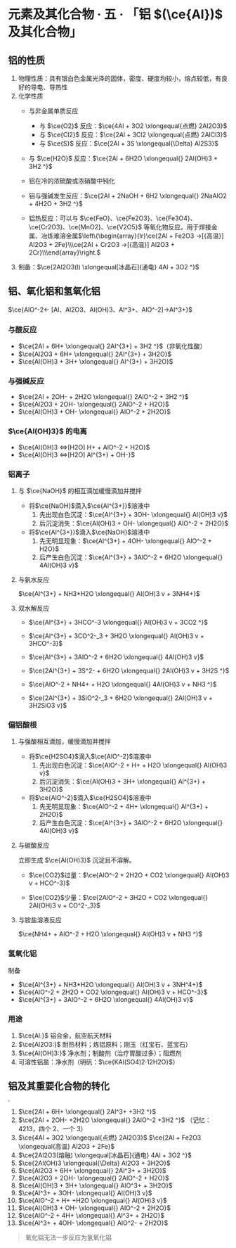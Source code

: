 # 元素及其化合物 · 五 · 「铝 $(\ce{Al})$ 及其化合物」

## 铝的性质

1. 物理性质：具有银白色金属光泽的固体，密度、硬度均较小，熔点较低，有良好的导电、导热性
2. 化学性质
   - 与非金属单质反应

     - 与 $\ce{O2}$ 反应：$\ce{4Al + 3O2 \xlongequal{点燃} 2Al2O3}$
     - 与 $\ce{Cl2}$ 反应：$\ce{2Al + 3Cl2 \xlongequal{点燃} 2AlCl3}$
     - 与 $\ce{S}$ 反应：$\ce{2Al + 3S \xlongequal{\Delta} Al2S3}$

   - 与 $\ce{H2O}$ 反应：$\ce{2Al + 6H2O \xlongequal{} 2Al(OH)3 + 3H2 ^}$

   - 铝在冷的浓硫酸或浓硝酸中钝化

   - 铝与强碱发生反应：$\ce{2Al + 2NaOH + 6H2 \xlongequal{} 2NaAlO2 + 4H2O + 3H2 ^}$

   - 铝热反应：可以与 $\ce{FeO}、\ce{Fe2O3}、\ce{Fe3O4}、\ce{Cr2O3}、\ce{MnO2}、\ce{V2O5}$ 等氧化物反应。用于焊接金属、冶炼难溶金属$\left\{\begin{array}{lr}\ce{2Al + Fe2O3 ->[{高温}] Al2O3 + 2Fe}\\\ce{2Al + Cr2O3 ->[{高温}] Al2O3 + 2Cr}\\\end{array}\right.$
3. 制备：$\ce{2Al2O3(l) \xlongequal[冰晶石]{通电} 4Al + 3O2 ^}$

## 铝、氧化铝和氢氧化铝

$\ce{AlO^-2<- [Al、Al2O3、Al(OH)3、Al^3+、AlO^-2]->Al^3+}$

### 与酸反应
- $\ce{2Al + 6H+ \xlongequal{} 2Al^{3+} + 3H2 ^}$（非氧化性酸）
- $\ce{Al2O3 + 6H+ \xlongequal{} 2Al^{3+} + 3H2O}$
- $\ce{Al(OH)3 + 3H+ \xlongequal{} Al^{3+} + 3H2O}$

### 与强碱反应
- $\ce{2Al + 2OH- + 2H2O \xlongequal{} 2AlO^-2 + 3H2 ^}$
- $\ce{Al2O3 + 2OH- \xlongequal{} 2AlO^-2 + H2O}$
- $\ce{Al(OH)3 + OH- \xlongequal{} AlO^-2 + 2H2O}$

### $\ce{Al(OH)3}$ 的电离
- $\ce{Al(OH)3 <=>[H2O] H+ + AlO^-2 + H2O}$
- $\ce{Al(OH)3 <=>[H2O] Al^{3+} + OH-}$

### 铝离子
1. 与 $\ce{NaOH}$ 的相互滴加缓慢滴加并搅拌

   - 将$\ce{NaOH}$滴入$\ce{Al^{3+}}$溶液中
     1. 先出现白色沉淀：$\ce{Al^{3+} + 3OH- \xlongequal{} Al(OH)3 v}$
     2. 后沉淀消失：$\ce{Al(OH)3 + OH- \xlongequal{} AlO^-2 + 2H2O}$
   - 将$\ce{Al^{3+}}$滴入$\ce{NaOH}$溶液中
     1. 先无明显现象：$\ce{Al^{3+} + 4OH- \xlongequal{} AlO^-2 + H2O}$
     2. 后产生白色沉淀：$\ce{Al^{3+} + 3AlO^-2 + 6H2O \xlongequal{} 4Al(OH)3 v}$
   


2. 与氨水反应

   $\ce{Al^{3+} + NH3*H2O \xlongequal{} Al(OH)3 v + 3NH4+}$

3. 双水解反应

   - $\ce{Al^{3+} + 3HCO^-3 \xlongequal{} Al(OH)3 v + 3CO2 ^}$

   - $\ce{Al^{3+} + 3CO^2-_3 + 3H2O \xlongequal{} Al(OH)3 v + 3HCO^-3}$

   - $\ce{Al^{3+} + 3AlO^-2 + 6H2O \xlongequal{} 4Al(OH)3 v}$

   - $\ce{2Al^{3+} + 3S^2- + 6H2O \xlongequal{} 2Al(OH)3 v + 3H2S ^}$

   - $\ce{AlO^-2 + NH4+ + H2O \xlongequal{} 4Al(OH)3 v + NH3 ^}$

   - $\ce{2Al^{3+} + 3SiO^2-_3 + 6H2O \xlongequal{} 2Al(OH)3 v + 3H2SiO3 v}$


### 偏铝酸根
1. 与强酸相互滴加，缓慢滴加并搅拌
   - 将$\ce{H2SO4}$滴入$\ce{AlO^-2}$溶液中
     1. 先出现白色沉淀：$\ce{AlO^-2 + H+ + H2O \xlongequal{} Al(OH)3 v}$
     2. 后沉淀消失：$\ce{Al(OH)3 + 3H+ \xlongequal{} Al^{3+} + 3H2O}$
   - 将$\ce{AlO^-2}$滴入$\ce{H2SO4}$溶液中
     1. 先无明显现象：$\ce{AlO^-2 + 4H+ \xlongequal{} Al^{3+} + 2H2O}$
     2. 后产生白色沉淀：$\ce{Al^{3+} + 3AlO^-2 + 6H2O \xlongequal{} 4Al(OH)3 v}$

2. 与碳酸反应

   立即生成 $\ce{Al(OH)3}$ 沉淀且不溶解。

   - $\ce{CO2}$过量：$\ce{AlO^-2 + 2H2O + CO2 \xlongequal{} Al(OH)3 v + HCO^-3}$

   - $\ce{CO2}$少量：$\ce{2AlO^-2 + 3H2O + CO2 \xlongequal{} 2Al(OH)3 v + CO^2-_3}$


3. 与铵盐溶液反应

   $\ce{NH4+ + AlO^-2 + H2O \xlongequal{} Al(OH)3 v + NH3 ^}$

### 氢氧化铝

制备

- $\ce{Al^{3+} + NH3*H2O \xlongequal{} Al(OH)3 v + 3NH^4+}$
- $\ce{AlO^-2 + 2H2O + CO2 \xlongequal{} Al(OH)3 v + HCO^-3}$
- $\ce{Al^{3+} + 3AlO^-2 + 6H2O \xlongequal{} 4Al(OH)3 v}$

### 用途

1. $\ce{Al:}$ 铝合金，航空航天材料
2. $\ce{Al2O3:}$ 耐热材料；炼铝原料；刚玉（红宝石、蓝宝石）
3. $\ce{Al(OH)3:}$ 净水剂；制酸剂（治疗胃酸过多）；阻燃剂
4. 可溶性铝盐：净水剂（明矾：$\ce{KAl(SO4)2·12H2O}$）

## 铝及其重要化合物的转化

<img src="../images/4.3.svg" style="zoom: 25%;" />

1. $\ce{2Al + 6H+ \xlongequal{} 2Al^3+ +3H2 ^}$
2. $\ce{2Al + 2OH- +2H2O \xlongequal{} 2AlO^-2 +3H2 ^}$ （记忆：4213，四个 2、一个 3）
3. $\ce{4Al + 3O2 \xlongequal{点燃} 2Al2O3}$
   $\ce{2Al + Fe2O3 \xlongequal{高温} Al2O3 + 2Fe}$
4. $\ce{2Al2O3(熔融) \xlongequal[冰晶石]{通电} 4Al + 3O2 ^}$
5. $\ce{2Al(OH)3 \xlongequal{\Delta} Al2O3 + 3H2O}$
6. $\ce{Al2O3 + 6H+ \xlongequal{} 2Al^3+ + 3H2O}$
7. $\ce{Al2O3 + 2OH- \xlongequal{} 2AlO^-2 + H2O}$
8. $\ce{Al(OH)3 + 3H+ \xlongequal{} AlO^3+ + 3H2O}$
9. $\ce{Al^3+ + 3OH- \xlongequal{} Al(OH)3 v}$
10. $\ce{AlO^-2 + H+ +H2O \xlongequal{} Al(OH)3 v}$
11. $\ce{Al(OH)3 + OH- \xlongequal{} AlO^-2 + 2H2O}$
12. $\ce{AlO^-2 + 4H+ \xlongequal{} Al^3+ + 2H2O}$
13. $\ce{Al^3+ + 4OH- \xlongequal{} AlO^2- + 2H2O}$

> 氧化铝无法一步反应为氢氧化铝